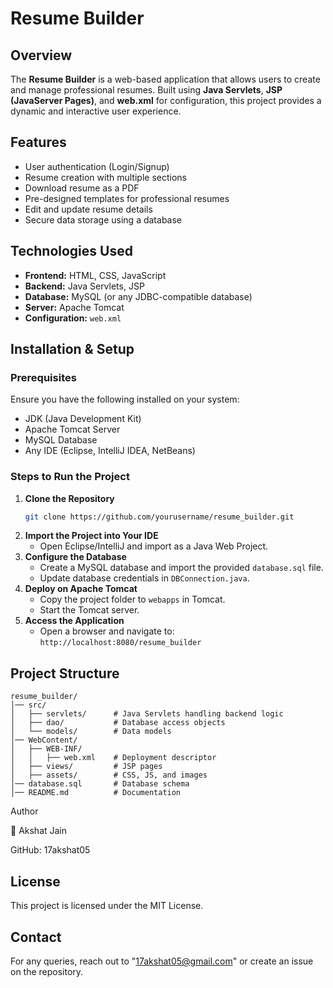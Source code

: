 # Resume Builder

## Overview
The **Resume Builder** is a web-based application that allows users to create and manage professional resumes. Built using **Java Servlets**, **JSP (JavaServer Pages)**, and **web.xml** for configuration, this project provides a dynamic and interactive user experience.

## Features
- User authentication (Login/Signup)
- Resume creation with multiple sections
- Download resume as a PDF
- Pre-designed templates for professional resumes
- Edit and update resume details
- Secure data storage using a database

## Technologies Used
- **Frontend:** HTML, CSS, JavaScript
- **Backend:** Java Servlets, JSP
- **Database:** MySQL (or any JDBC-compatible database)
- **Server:** Apache Tomcat
- **Configuration:** `web.xml`

## Installation & Setup
### Prerequisites
Ensure you have the following installed on your system:
- JDK (Java Development Kit)
- Apache Tomcat Server
- MySQL Database
- Any IDE (Eclipse, IntelliJ IDEA, NetBeans)

### Steps to Run the Project
1. **Clone the Repository**
   ```bash
   git clone https://github.com/yourusername/resume_builder.git
   ```
2. **Import the Project into Your IDE**
   - Open Eclipse/IntelliJ and import as a Java Web Project.
3. **Configure the Database**
   - Create a MySQL database and import the provided `database.sql` file.
   - Update database credentials in `DBConnection.java`.
4. **Deploy on Apache Tomcat**
   - Copy the project folder to `webapps` in Tomcat.
   - Start the Tomcat server.
5. **Access the Application**
   - Open a browser and navigate to: `http://localhost:8080/resume_builder`

## Project Structure
```
resume_builder/
│── src/
│   ├── servlets/      # Java Servlets handling backend logic
│   ├── dao/           # Database access objects
│   └── models/        # Data models
│── WebContent/
│   ├── WEB-INF/
│   │   ├── web.xml    # Deployment descriptor
│   ├── views/         # JSP pages
│   ├── assets/        # CSS, JS, and images
│── database.sql       # Database schema
│── README.md          # Documentation
```


Author

👤 Akshat Jain

GitHub: 17akshat05

## License
This project is licensed under the MIT License.

## Contact
For any queries, reach out to "17akshat05@gmail.com" or create an issue on the repository.
